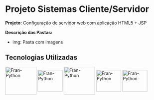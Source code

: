 # Projeto Sistemas Cliente/Servidor

**Projeto:** Configuração de servidor web com aplicação HTML5 + JSP

**Descrição das Pastas:**
* img: Pasta com imagens

## Tecnologias Utilizadas

<div align="left">
  
   <img align="center" alt="Fran-Python" height="90" width="100" src="https://cdn.jsdelivr.net/gh/devicons/devicon/icons/java/java-original-wordmark.svg">
   <img align="center" alt="Fran-Python" height="70" width="80" src="https://cdn.jsdelivr.net/gh/devicons/devicon/icons/html5/html5-plain.svg">
   <img align="center" alt="Fran-Python" height="90" width="100" src="https://cdn.jsdelivr.net/gh/devicons/devicon/icons/mysql/mysql-original-wordmark.svg">
   <img align="center" alt="Fran-Python" height="70" width="80" src="https://cdn.jsdelivr.net/gh/devicons/devicon/icons/tomcat/tomcat-line-wordmark.svg">
   <img align="center" alt="Fran-Python" height="70" width="80" src="https://cdn.jsdelivr.net/gh/devicons/devicon/icons/css3/css3-plain.svg">
          
   
          
          
          
</div>
